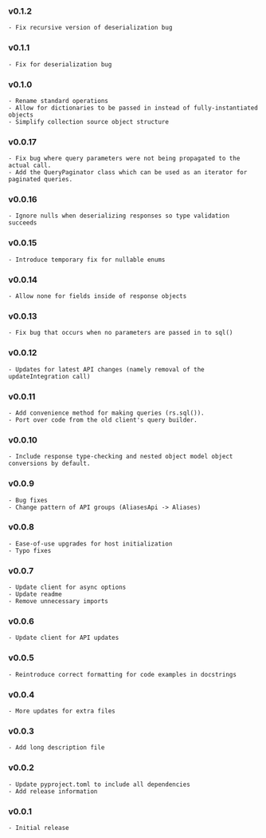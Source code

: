 ### v0.1.2
    - Fix recursive version of deserialization bug

### v0.1.1
    - Fix for deserialization bug

### v0.1.0
    - Rename standard operations
    - Allow for dictionaries to be passed in instead of fully-instantiated objects
    - Simplify collection source object structure

### v0.0.17
    - Fix bug where query parameters were not being propagated to the actual call.
    - Add the QueryPaginator class which can be used as an iterator for paginated queries.

### v0.0.16
    - Ignore nulls when deserializing responses so type validation succeeds

### v0.0.15
    - Introduce temporary fix for nullable enums

### v0.0.14
    - Allow none for fields inside of response objects

### v0.0.13
    - Fix bug that occurs when no parameters are passed in to sql()

### v0.0.12
    - Updates for latest API changes (namely removal of the updateIntegration call)

### v0.0.11
    - Add convenience method for making queries (rs.sql()).
    - Port over code from the old client's query builder.

### v0.0.10
    - Include response type-checking and nested object model object conversions by default.

### v0.0.9
    - Bug fixes
    - Change pattern of API groups (AliasesApi -> Aliases)

### v0.0.8
    - Ease-of-use upgrades for host initialization
    - Typo fixes

### v0.0.7
    - Update client for async options
    - Update readme
    - Remove unnecessary imports

### v0.0.6
    - Update client for API updates

### v0.0.5
    - Reintroduce correct formatting for code examples in docstrings

### v0.0.4
    - More updates for extra files

### v0.0.3
    - Add long description file

### v0.0.2
    - Update pyproject.toml to include all dependencies
    - Add release information

### v0.0.1
    - Initial release